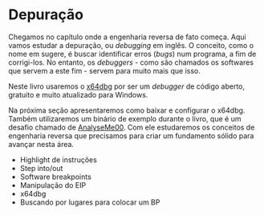 # Depuração

Chegamos no capítulo onde a engenharia reversa de fato começa. Aqui vamos estudar a depuração, ou _debugging_ em inglês. O conceito, como o nome em sugere, é buscar identificar erros (_bugs_) num programa, a fim de corrigi-los. No entanto, os _debuggers_ - como são chamados os softwares que servem a este fim - servem para muito mais que isso.

Neste livro usaremos o [x64dbg](https://x64dbg.com/) por ser um _debugger_ de código aberto, gratuito e muito atualizado para Windows.

Na próxima seção apresentaremos como baixar e configurar o x64dbg. Também utilizaremos um binário de exemplo durante o livro, que é um desafio chamado de [AnalyseMe00](https://www.mentebinaria.com.br/forums/topic/446-analyseme-n%C3%ADvel-00/). Com ele estudaremos os conceitos de engenharia reversa que precisamos para criar um fundamento sólido para avançar nesta área.

* Highlight de instruções
* Step into/out
* Software breakpoints
* Manipulação do EIP
* x64dbg
* Buscando por lugares para colocar um BP

